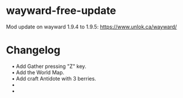 # wayward-free-update
Mod update on wayward 1.9.4 to 1.9.5: https://www.unlok.ca/wayward/
# Changelog
&nbsp;&nbsp;&nbsp;&nbsp;• Add Gather pressing "Z" key. \
&nbsp;&nbsp;&nbsp;&nbsp;• Add the World Map. \
&nbsp;&nbsp;&nbsp;&nbsp;• Add craft Antidote with 3 berries. \
&nbsp;&nbsp;&nbsp;&nbsp;•  \
&nbsp;&nbsp;&nbsp;&nbsp;•  
